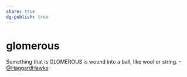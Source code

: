 ```yaml
---
share: true
dg-publish: true
---
```

# glomerous


Something that is GLOMEROUS is wound into a ball, like wool or string.
-[@HaggardHawks](https://twitter.com/HaggardHawks/status/1516483793934336006)
